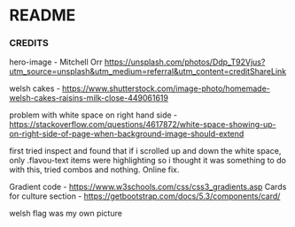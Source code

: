 # README

### CREDITS
hero-image - Mitchell Orr <https://unsplash.com/photos/Ddp_T92Vjus?utm_source=unsplash&utm_medium=referral&utm_content=creditShareLink>

welsh cakes - <https://www.shutterstock.com/image-photo/homemade-welsh-cakes-raisins-milk-close-449061619>


problem with white space on right hand side - <https://stackoverflow.com/questions/4617872/white-space-showing-up-on-right-side-of-page-when-background-image-should-extend>

first tried inspect and found that if i scrolled up and down the white space, only .flavou-text items were highlighting so i thought it was something to do with this, tried combos and nothing. Online fix. 


Gradient code - https://www.w3schools.com/css/css3_gradients.asp
Cards for culture section - <https://getbootstrap.com/docs/5.3/components/card/>

welsh flag was my own picture